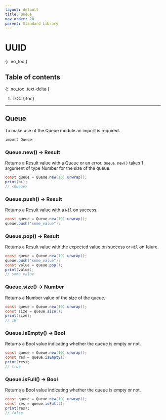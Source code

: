 ```yaml
---
layout: default
title: Queue
nav_order: 20
parent: Standard Library
---
```


# UUID
{: .no_toc }

## Table of contents
{: .no_toc .text-delta }

1. TOC
{:toc}

---

## Queue

To make use of the Queue module an import is required.

```cs
import Queue;
```

### Queue.new() -> Result<Queue>

Returns a Result value with a Queue or an error. `Queue.new()` takes 1 argument of type Number for the size of the queue.

```cs
const queue = Queue.new(10).unwrap();
print(bi);
// <Queue>
```

### Queue.push() -> Result<Queue>

Returns a Result value with a `Nil` on success.

```cs
const queue = Queue.new(10).unwrap();
queue.push("some_value");
```

### Queue.pop() -> Result<Queue>

Returns a Result value with the expected value on success or `Nil` on faiure.

```cs
const queue = Queue.new(10).unwrap();
queue.push("some_value");
const value = queue.pop();
print(value);
// some_value
```

### Queue.size() -> Number

Returns a Number value of the size of the queue.

```cs
const queue = Queue.new(10).unwrap();
const size = queue.size();
print(size);
// 10
```

### Queue.isEmpty() -> Bool

Returns a Bool value indicating whether the queue is empty or not.

```cs
const queue = Queue.new(10).unwrap();
const res = queue.isEmpty();
print(res);
// true
```

### Queue.isFull() -> Bool

Returns a Bool value indicating whether the queue is empty or not.

```cs
const queue = Queue.new(10).unwrap();
const res = queue.isFull();
print(res);
// false
```